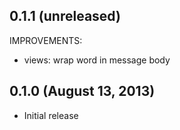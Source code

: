 ## 0.1.1 (unreleased)

IMPROVEMENTS:

* views: wrap word in message body

## 0.1.0 (August 13, 2013)

* Initial release
